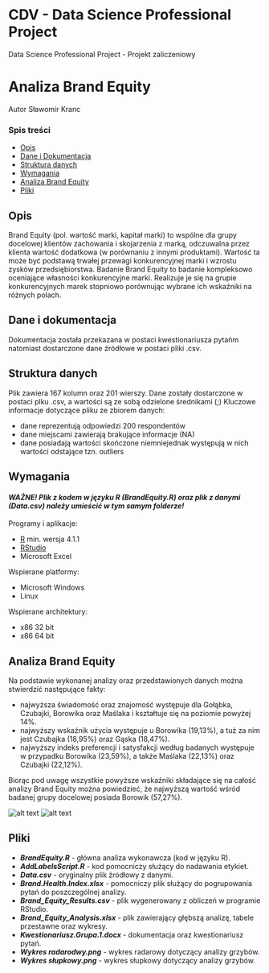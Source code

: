 # CDV - Data Science Professional Project
Data Science Professional Project - Projekt zaliczeniowy
# Analiza Brand Equity
Autor Sławomir Kranc

### Spis treści
* [Opis](#opis)
* [Dane i Dokumentacja](#dane-i-dokumentacja)
* [Struktura danych](#struktura-danych)
* [Wymagania](#wymagania)
* [Analiza Brand Equity](#Analiza-Brand-Equity)
* [Pliki](#Pliki)

## Opis
Brand Equity (pol. wartość marki, kapitał marki) to wspólne dla grupy docelowej klientów zachowania i skojarzenia z marką, odczuwalna przez klienta wartość dodatkowa (w porównaniu z innymi produktami). Wartość ta może być podstawą trwałej przewagi konkurencyjnej marki i wzrostu zysków przedsiębiorstwa.
Badanie Brand Equity to badanie kompleksowo oceniające własności konkurencyjne marki. Realizuje je się na grupie konkurencyjnych marek stopniowo porównując wybrane ich wskaźniki na różnych polach. 

## Dane i dokumentacja
Dokumentacja została przekazana w postaci kwestionariusza pytańm natomiast dostarczone dane źródłowe w postaci pliki .csv.

## Struktura danych
Plik zawiera 167 kolumn oraz 201 wierszy.
Dane zostały dostarczone w postaci plku .csv, a wartości są ze sobą odzielone średnikami (;)
Kluczowe informacje dotyczące pliku ze zbiorem danych:
- dane reprezentują odpowiedzi 200 respondentów
- dane miejscami zawierają brakujące informacje (NA)
- dane posiadają wartości skończone niemniejednak występują w nich wartości odstające tzn. outliers


## Wymagania
#### ***WAŻNE! Plik z kodem w języku R (BrandEquity.R) oraz plik z danymi (Data.csv) należy umieścić w tym samym folderze!***

Programy i aplikacje:
* [R](https://www.r-project.org/) min. wersja 4.1.1
* [RStudio](https://www.rstudio.com/)
* Microsoft Excel

Wspierane platformy:
- Microsoft Windows
- Linux

Wspierane architektury:

- x86 32 bit
- x86 64 bit


## Analiza Brand Equity
Na podstawie wykonanej analizy oraz przedstawionych danych można stwierdzić następujące fakty:
- najwyższa świadomość oraz znajomość występuje dla Gołąbka, Czubajki, Borowika oraz Maślaka i kształtuje się na poziomie powyżej 14%.
- najwyższy wskaźnik użycia występuje u Borowika (19,13%), a tuż za nim jest Czubajka (18,95%) oraz Gąska (18,47%).
- najwyższy indeks preferencji i satysfakcji według badanych występuje w przypadku Borowika (23,59%), a także Maślaka (22,13%) oraz Czubajki (22,12%).

Biorąc pod uwagę wszystkie powyższe wskaźniki składające się na całość analizy Brand Equity można powiedzieć, że najwyższą wartość wśród badanej grupy docelowej posiada
Borowik (57,27%).

![alt text](https://github.com/krancslawomir/Data-Science-Professional-Project/blob/main/Analiza%20Brand%20Equity/Wykres%20s%C5%82upkowy.png?raw=true)
![alt text](https://github.com/krancslawomir/Data-Science-Professional-Project/blob/main/Analiza%20Brand%20Equity/Wykres%20radarowy.png?raw=true)

##  Pliki
- ***BrandEquity.R*** - główna analiza wykonawcza (kod w języku R).
- ***AddLabelsScript.R*** - kod pomocniczy służący do nadawania etykiet.
- ***Data.csv*** - oryginalny plik źródłowy z danymi.
- ***Brand.Health.Index.xlsx*** - pomocniczy plik służący do pogrupowania pytań do poszczególnej analizy.
- ***Brand_Equity_Results.csv*** - plik wygenerowany z obliczeń w programie RStudio.
- ***Brand_Equity_Analysis.xlsx*** - plik zawierający głębszą analizę, tabele przestawne oraz wykresy.
- ***Kwestionariusz.Grupa.1.docx*** - dokumentacja oraz kwestionariusz pytań.
- ***Wykres radarodwy.png*** - wykres radarowy dotyczący analizy grzybów.
- ***Wykres słupkowy.png*** - wykres słupkowy dotyczący analizy grzybów.
